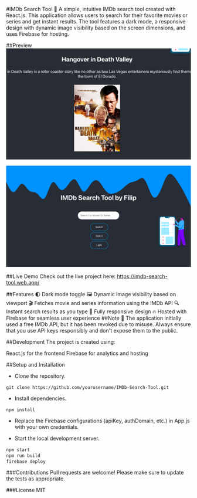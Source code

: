 #IMDb Search Tool 🎥
A simple, intuitive IMDb search tool created with React.js. This application allows users to search for their favorite movies or series and get instant results. The tool features a dark mode, a responsive design with dynamic image visibility based on the screen dimensions, and uses Firebase for hosting.

##Preview
![IMDBApp](./img1.png "Screenshot")

![IMDBApp](./img2.png "Screenshot")

##Live Demo
Check out the live project here: https://imdb-search-tool.web.app/

##Features
🌓 Dark mode toggle
🖼 Dynamic image visibility based on viewport
🎬 Fetches movie and series information using the IMDb API
🔍 Instant search results as you type
📱 Fully responsive design
🔥 Hosted with Firebase for seamless user experience
##Note 🚨
The application initially used a free IMDb API, but it has been revoked due to misuse. Always ensure that you use API keys responsibly and don't expose them to the public.

##Development
The project is created using:

React.js for the frontend
Firebase for analytics and hosting

##Setup and Installation
- Clone the repository.
```
git clone https://github.com/yourusername/IMDb-Search-Tool.git
```
- Install dependencies.

```
npm install
```
- Replace the Firebase configurations (apiKey, authDomain, etc.) in App.js with your own credentials.

- Start the local development server.

```
npm start
npm run build
firebase deploy
```
###Contributions
Pull requests are welcome! Please make sure to update the tests as appropriate.

###License
MIT
